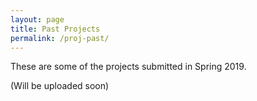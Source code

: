 ```yaml
---
layout: page
title: Past Projects
permalink: /proj-past/
---
```

These are some of the projects submitted in Spring 2019.

(Will be uploaded soon)
